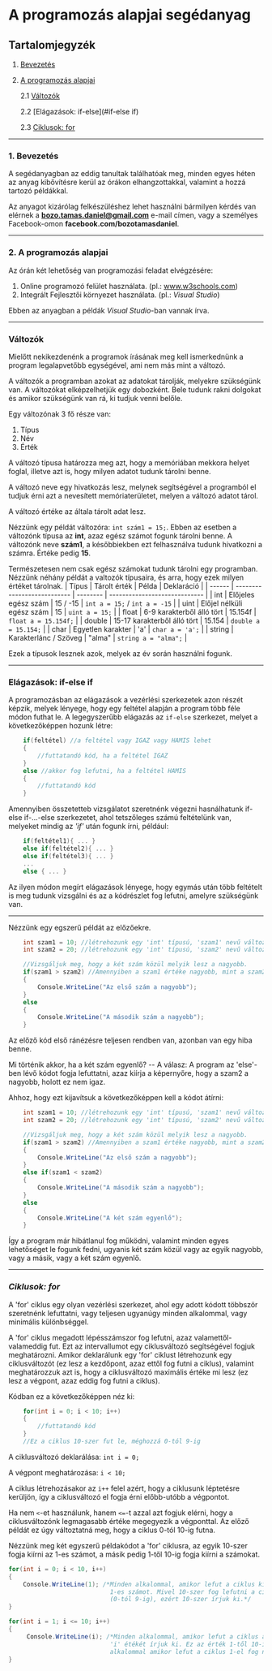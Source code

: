 # A programozás alapjai segédanyag
## Tartalomjegyzék
1. [Bevezetés](#introduction)
2. [A programozás alapjai](#basics)

    2.1 [Változók](#variables)
    
    2.2 [Elágazások: if-else](#if-else if)

    2.3 [Ciklusok: for](#for)
***
### 1. Bevezetés<a name = "bevezetés"></a>
A segédanyagban az eddig tanultak találhatóak meg, minden egyes héten az anyag kibővítésre kerül az órákon elhangzottakkal, valamint a hozzá tartozó példákkal.

Az anyagot kizárólag felkészüléshez lehet használni bármilyen kérdés van elérnek a **bozo.tamas.daniel@gmail.com** e-mail címen, vagy a személyes Facebook-omon **facebook.com/bozotamasdaniel**.
***
### 2. A programozás alapjai<a name = "basics"></a>
Az órán két lehetőség van programozási feladat elvégzésére:

1. Online programozó felület használata. (pl.: www.w3schools.com)
2. Integrált Fejlesztői környezet használata. (pl.: _Visual Studio_)

Ebben az anyagban a példák _Visual Studio_-ban vannak írva.

***
### **Változók**<a name = "variables"></a>

Mielőtt nekikezdenénk a programok írásának meg kell ismerkednünk a program legalapvetőbb egységével, ami nem más mint a változó.

A változók a programban azokat az adatokat tárolják, melyekre szükségünk van. A változókat elképzelhetjük egy dobozként. Bele tudunk rakni dolgokat és amikor szükségünk van rá, ki tudjuk venni belőle.

Egy változónak 3 fő része van:

1. Típus
2. Név
3. Érték

A változó típusa határozza meg azt, hogy a memóriában mekkora helyet foglal, illetve azt is, hogy milyen adatot tudunk tárolni benne.

A változó neve egy hivatkozás lesz, melynek segítségével a programból el tudjuk érni azt a nevesített memóriaterületet, melyen a változó adatot tárol.

A változó értéke az általa tárolt adat lesz.

Nézzünk egy példát változóra: `int szám1 = 15;`. Ebben az esetben a változónk típusa az **int**, azaz egész számot fogunk tárolni benne. A változónk neve **szám1**, a későbbiekben ezt felhasználva tudunk hivatkozni a számra. Értéke pedig **15**.

Természetesen nem csak egész számokat tudunk tárolni egy programban. Nézzünk néhány példát a valtozók típusaira, és arra, hogy ezek milyen értéket tárolnak.
| Típus  | Tárolt érték                | Példa    | Deklaráció                    |
| ------ | --------------------------- | -------- | ----------------------------- |
| int    | Előjeles egész szám         | 15 / -15 | `int a = 15;` / `int a = -15` |
| uint   | Előjel nélküli egész szám   | 15       | `uint a = 15;`                |
| float  | 6-9 karakterből álló tört   | 15.154f  | `float a = 15.154f;`          |
| double | 15-17 karakterből álló tört | 15.154   | `double a = 15.154;`          |
| char   | Egyetlen karakter           | 'a'      | `char a = 'a';`               |
| string | Karakterlánc / Szöveg       | "alma"   | `string a = "alma";`          |

Ezek a típusok lesznek azok, melyek az év során használni fogunk.
***
### **Elágazások: if-else if**<a name = "if-else"></a>

A programozásban az elágazások a vezérlési szerkezetek azon részét képzik, melyek lényege, hogy egy feltétel alapján a program több féle módon futhat le. A legegyszerűbb elágazás az `if-else` szerkezet, melyet a következőképpen hozunk létre:
```csharp
    if(feltétel) //a feltétel vagy IGAZ vagy HAMIS lehet
    {
        //futtatandó kód, ha a feltétel IGAZ
    }
    else //akkor fog lefutni, ha a feltétel HAMIS
    {
        //futtatandó kód
    }
```
Amennyiben összetetteb vizsgálatot szeretnénk végezni hasnálhatunk if-else if-...-else szerkezetet, ahol tetszőleges számú feltételünk van, melyeket mindig az _'if'_ után fogunk írni, például:
```csharp
    if(feltétel1){ ... }
    else if(feltétel2){ ... }
    else if(feltétel3){ ... }
    ...
    else { ... }
```
Az ilyen módon megírt elágazások lényege, hogy egymás után több feltételt is meg tudunk vizsgálni és az a kódrészlet fog lefutni, amelyre szükségünk van.
***
Nézzünk egy egszerű példát az előzőekre.

```csharp
    int szam1 = 10; //létrehozunk egy 'int' típusú, 'szam1' nevű változó, melynek értéke 10
    int szam2 = 20; //létrehozunk egy 'int' típusú, 'szam2' nevű változó, melynek értéke 20

    //Vizsgáljuk meg, hogy a két szám közül melyik lesz a nagyobb.
    if(szam1 > szam2) //Amennyiben a szam1 értéke nagyobb, mint a szam2-é
    {
        Console.WriteLine("Az első szám a nagyobb");
    }
    else
    {
        Console.WriteLine("A második szám a nagyobb");
    }
```
Az előző kód első ránézésre teljesen rendben van, azonban van egy hiba benne.

Mi történik akkor, ha a két szám egyenlő? -- A válasz: A program az 'else'-ben lévő kódot fogja lefuttatni, azaz kiírja a képernyőre, hogy a szam2 a nagyobb, holott ez nem igaz.

Ahhoz, hogy ezt kijavítsuk a következőképpen kell a kódot átírni:
```csharp
    int szam1 = 10; //létrehozunk egy 'int' típusú, 'szam1' nevű változó, melynek értéke 10
    int szam2 = 20; //létrehozunk egy 'int' típusú, 'szam2' nevű változó, melynek értéke 20

    //Vizsgáljuk meg, hogy a két szám közül melyik lesz a nagyobb.
    if(szam1 > szam2) //Amennyiben a szam1 értéke nagyobb, mint a szam2-é
    {
        Console.WriteLine("Az első szám a nagyobb");
    }
    else if(szam1 < szam2)
    {
        Console.WriteLine("A második szám a nagyobb");
    }
    else
    {
        Console.WriteLine("A két szám egyenlő");
    }
```
Így a program már hibátlanul fog működni, valamint minden egyes lehetőséget le fogunk fedni, ugyanis két szám közül vagy az egyik nagyobb, vagy a másik, vagy a két szám egyenlő.
***
### ***Ciklusok: for***<a name = 'for'></a>

A 'for' ciklus egy olyan vezérlési szerkezet, ahol egy adott kódott többször szeretnénk lefuttatni, vagy teljesen ugyanúgy minden alkalommal, vagy minimális különbséggel.

A 'for' ciklus megadott lépésszámszor fog lefutni, azaz valamettől-valameddig fut. Ezt az intervallumot egy ciklusváltozó segítségével fogjuk meghatározni. Amikor deklarálunk egy 'for' ciklust létrehozunk egy ciklusváltozót (ez lesz a kezdőpont, azaz ettől fog futni a ciklus), valamint meghatározzuk azt is, hogy a ciklusváltozó maximális értéke mi lesz (ez lesz a végpont, azaz eddig fog futni a ciklus).

Kódban ez a következőképpen néz ki:
```csharp
    for(int i = 0; i < 10; i++)
    {
        //futtatandó kód
    }
    //Ez a ciklus 10-szer fut le, méghozzá 0-tól 9-ig
```
A ciklusváltozó deklarálása: `int i = 0;`

A végpont meghatározása: `i < 10;`

A ciklus létrehozásakor az `i++` felel azért, hogy a ciklusunk léptetésre kerüljön, így a ciklusváltozó el fogja érni előbb-utóbb a végpontot.

Ha nem `<`-et használunk, hanem `<=`-t azzal azt fogjuk elérni, hogy a ciklusváltozónk legmagasabb értéke megegyezik a végponttal. Az előző példát ez úgy változtatná meg, hogy a ciklus 0-tól 10-ig futna.

Nézzünk meg két egyszerű példakódot a 'for' ciklusra, az egyik 10-szer fogja kiírni az 1-es számot, a másik pedig 1-től 10-ig fogja kiírni a számokat.
```csharp
for(int i = 0; i < 10, i++)
{
    Console.WriteLine(1); /*Minden alkalommal, amikor lefut a ciklus kiírjuk az  
                            1-es számot. Mivel 10-szer fog lefutni a ciklus 
                            (0-tól 9-ig), ezért 10-szer írjuk ki.*/
}

for(int i = 1; i <= 10; i++)
{
     Console.WriteLine(i); /*Minden alkalommal, amikor lefut a ciklus az 
                            'i' étékét írjuk ki. Ez az érték 1-től 10-ig minden
                            alkalommal amikor lefut a ciklus 1-el fog nőni.*/
}
```